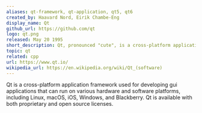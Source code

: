 ```yaml
---
aliases: qt-framework, qt-application, qt5, qt6
created_by: Haavard Nord, Eirik Chambe-Eng
display_name: Qt
github_url: https://github.com/qt
logo: qt.png
released: May 20 1995
short_description: Qt, pronounced "cute", is a cross-platform application development framework.
topic: qt
related: cpp
url: https://www.qt.io/
wikipedia_url: https://en.wikipedia.org/wiki/Qt_(software)
---
```

Qt is a cross-platform application framework used for developing gui applications that can run on various hardware and software platforms, including Linux, macOS, iOS, Windows, and Blackberry. Qt is available with both proprietary and open source licenses.

